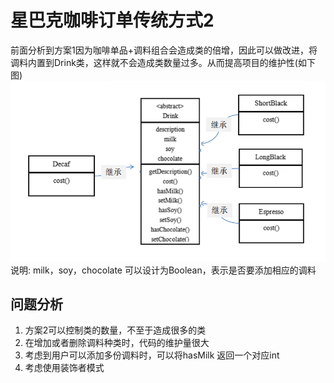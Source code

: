 # 星巴克咖啡订单传统方式2

前面分析到方案1因为咖啡单品+调料组合会造成类的倍增，因此可以做改进，将调料内置到Drink类，这样就不会造成类数量过多。从而提高项目的维护性(如下图) \
![img.png](../../../../resources/picture/img24.png) \
说明: milk，soy，chocolate 可以设计为Boolean，表示是否要添加相应的调料

## 问题分析

1) 方案2可以控制类的数量，不至于造成很多的类
2) 在增加或者删除调料种类时，代码的维护量很大
3) 考虑到用户可以添加多份调料时，可以将hasMilk 返回一个对应int
4) 考虑使用装饰者模式